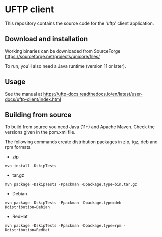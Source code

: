# UFTP client

This repository contains the source code for the
'uftp' client application.

## Download and installation

Working binaries can be downloaded from SourceForge
https://sourceforge.net/projects/unicore/files/

To run, you'll also need a Java runtime (version 11 or later).

## Usage

See the manual at https://uftp-docs.readthedocs.io/en/latest/user-docs/uftp-client/index.html

## Building from source

To build from source you need Java (11+) and Apache Maven.
Check the versions given in the pom.xml file.

The following commands create distribution packages
in zip, tgz, deb and rpm formats.

 * zip
```
mvn install -DskipTests
```

 * tar.gz

```
mvn package -DskipTests -Ppackman -Dpackage.type=bin.tar.gz
```

 * Debian

```
mvn package -DskipTests -Ppackman -Dpackage.type=deb -Ddistribution=Debian
```

 * RedHat

```
mvn package -DskipTests -Ppackman -Dpackage.type=rpm -Ddistribution=RedHat
```
